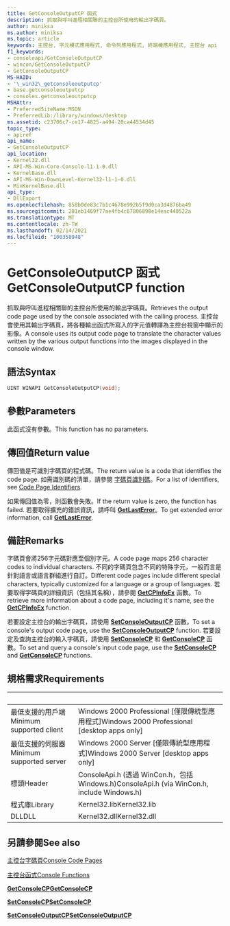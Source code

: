 ```yaml
---
title: GetConsoleOutputCP 函式
description: 抓取與呼叫進程相關聯的主控台所使用的輸出字碼頁。
author: miniksa
ms.author: miniksa
ms.topic: article
keywords: 主控台, 字元模式應用程式, 命令列應用程式, 終端機應用程式, 主控台 api
f1_keywords:
- consoleapi/GetConsoleOutputCP
- wincon/GetConsoleOutputCP
- GetConsoleOutputCP
MS-HAID:
- '\_win32\_getconsoleoutputcp'
- base.getconsoleoutputcp
- consoles.getconsoleoutputcp
MSHAttr:
- PreferredSiteName:MSDN
- PreferredLib:/library/windows/desktop
ms.assetid: c23706c7-ce17-4825-a494-20ca44534d45
topic_type:
- apiref
api_name:
- GetConsoleOutputCP
api_location:
- Kernel32.dll
- API-MS-Win-Core-Console-l1-1-0.dll
- KernelBase.dll
- API-MS-Win-DownLevel-Kernel32-l1-1-0.dll
- MinKernelBase.dll
api_type:
- DllExport
ms.openlocfilehash: 858b0de83c7b1c4678e992b5f9d0ca3d4876ba49
ms.sourcegitcommit: 281eb1469f77ae4fb4c67806898e14eac440522a
ms.translationtype: MT
ms.contentlocale: zh-TW
ms.lasthandoff: 02/14/2021
ms.locfileid: "100358948"
---
```

# <a name="getconsoleoutputcp-function"></a><span data-ttu-id="01016-104">GetConsoleOutputCP 函式</span><span class="sxs-lookup"><span data-stu-id="01016-104">GetConsoleOutputCP function</span></span>

<span data-ttu-id="01016-105">抓取與呼叫進程相關聯的主控台所使用的輸出字碼頁。</span><span class="sxs-lookup"><span data-stu-id="01016-105">Retrieves the output code page used by the console associated with the calling process.</span></span> <span data-ttu-id="01016-106">主控台會使用其輸出字碼頁，將各種輸出函式所寫入的字元值轉譯為主控台視窗中顯示的影像。</span><span class="sxs-lookup"><span data-stu-id="01016-106">A console uses its output code page to translate the character values written by the various output functions into the images displayed in the console window.</span></span>

## <a name="syntax"></a><span data-ttu-id="01016-107">語法</span><span class="sxs-lookup"><span data-stu-id="01016-107">Syntax</span></span>

```C
UINT WINAPI GetConsoleOutputCP(void);
```

## <a name="parameters"></a><span data-ttu-id="01016-108">參數</span><span class="sxs-lookup"><span data-stu-id="01016-108">Parameters</span></span>

<span data-ttu-id="01016-109">此函式沒有參數。</span><span class="sxs-lookup"><span data-stu-id="01016-109">This function has no parameters.</span></span>

## <a name="return-value"></a><span data-ttu-id="01016-110">傳回值</span><span class="sxs-lookup"><span data-stu-id="01016-110">Return value</span></span>

<span data-ttu-id="01016-111">傳回值是可識別字碼頁的程式碼。</span><span class="sxs-lookup"><span data-stu-id="01016-111">The return value is a code that identifies the code page.</span></span> <span data-ttu-id="01016-112">如需識別碼的清單，請參閱 [字碼頁識別碼](/windows/win32/intl/code-page-identifiers)。</span><span class="sxs-lookup"><span data-stu-id="01016-112">For a list of identifiers, see [Code Page Identifiers](/windows/win32/intl/code-page-identifiers).</span></span>

<span data-ttu-id="01016-113">如果傳回值為零，則函數會失敗。</span><span class="sxs-lookup"><span data-stu-id="01016-113">If the return value is zero, the function has failed.</span></span> <span data-ttu-id="01016-114">若要取得擴充的錯誤資訊，請呼叫 [**GetLastError**](/windows/win32/api/errhandlingapi/nf-errhandlingapi-getlasterror)。</span><span class="sxs-lookup"><span data-stu-id="01016-114">To get extended error information, call [**GetLastError**](/windows/win32/api/errhandlingapi/nf-errhandlingapi-getlasterror).</span></span>

## <a name="remarks"></a><span data-ttu-id="01016-115">備註</span><span class="sxs-lookup"><span data-stu-id="01016-115">Remarks</span></span>

<span data-ttu-id="01016-116">字碼頁會將256字元碼對應至個別字元。</span><span class="sxs-lookup"><span data-stu-id="01016-116">A code page maps 256 character codes to individual characters.</span></span> <span data-ttu-id="01016-117">不同的字碼頁包含不同的特殊字元，一般而言是針對語言或語言群組進行自訂。</span><span class="sxs-lookup"><span data-stu-id="01016-117">Different code pages include different special characters, typically customized for a language or a group of languages.</span></span> <span data-ttu-id="01016-118">若要取得字碼頁的詳細資訊（包括其名稱），請參閱 [**GetCPInfoEx**](/windows/win32/api/winnls/nf-winnls-getcpinfoexa) 函數。</span><span class="sxs-lookup"><span data-stu-id="01016-118">To retrieve more information about a code page, including it's name, see the [**GetCPInfoEx**](/windows/win32/api/winnls/nf-winnls-getcpinfoexa) function.</span></span>

<span data-ttu-id="01016-119">若要設定主控台的輸出字碼頁，請使用 [**SetConsoleOutputCP**](setconsoleoutputcp.md) 函數。</span><span class="sxs-lookup"><span data-stu-id="01016-119">To set a console's output code page, use the [**SetConsoleOutputCP**](setconsoleoutputcp.md) function.</span></span> <span data-ttu-id="01016-120">若要設定及查詢主控台的輸入字碼頁，請使用 [**SetConsoleCP**](setconsolecp.md) 和 [**GetConsoleCP**](getconsolecp.md) 函數。</span><span class="sxs-lookup"><span data-stu-id="01016-120">To set and query a console's input code page, use the [**SetConsoleCP**](setconsolecp.md) and [**GetConsoleCP**](getconsolecp.md) functions.</span></span>

## <a name="requirements"></a><span data-ttu-id="01016-121">規格需求</span><span class="sxs-lookup"><span data-stu-id="01016-121">Requirements</span></span>

| &nbsp; | &nbsp; |
|-|-|
| <span data-ttu-id="01016-122">最低支援的用戶端</span><span class="sxs-lookup"><span data-stu-id="01016-122">Minimum supported client</span></span> | <span data-ttu-id="01016-123">Windows 2000 Professional \[僅限傳統型應用程式\]</span><span class="sxs-lookup"><span data-stu-id="01016-123">Windows 2000 Professional \[desktop apps only\]</span></span> |
| <span data-ttu-id="01016-124">最低支援的伺服器</span><span class="sxs-lookup"><span data-stu-id="01016-124">Minimum supported server</span></span> | <span data-ttu-id="01016-125">Windows 2000 Server \[僅限傳統型應用程式\]</span><span class="sxs-lookup"><span data-stu-id="01016-125">Windows 2000 Server \[desktop apps only\]</span></span> |
| <span data-ttu-id="01016-126">標頭</span><span class="sxs-lookup"><span data-stu-id="01016-126">Header</span></span> | <span data-ttu-id="01016-127">ConsoleApi.h (透過 WinCon.h，包括 Windows.h)</span><span class="sxs-lookup"><span data-stu-id="01016-127">ConsoleApi.h (via WinCon.h, include Windows.h)</span></span> |
| <span data-ttu-id="01016-128">程式庫</span><span class="sxs-lookup"><span data-stu-id="01016-128">Library</span></span> | <span data-ttu-id="01016-129">Kernel32.lib</span><span class="sxs-lookup"><span data-stu-id="01016-129">Kernel32.lib</span></span> |
| <span data-ttu-id="01016-130">DLL</span><span class="sxs-lookup"><span data-stu-id="01016-130">DLL</span></span> | <span data-ttu-id="01016-131">Kernel32.dll</span><span class="sxs-lookup"><span data-stu-id="01016-131">Kernel32.dll</span></span> |

## <a name="see-also"></a><span data-ttu-id="01016-132">另請參閱</span><span class="sxs-lookup"><span data-stu-id="01016-132">See also</span></span>

[<span data-ttu-id="01016-133">主控台字碼頁</span><span class="sxs-lookup"><span data-stu-id="01016-133">Console Code Pages</span></span>](console-code-pages.md)

[<span data-ttu-id="01016-134">主控台函式</span><span class="sxs-lookup"><span data-stu-id="01016-134">Console Functions</span></span>](console-functions.md)

[<span data-ttu-id="01016-135">**GetConsoleCP**</span><span class="sxs-lookup"><span data-stu-id="01016-135">**GetConsoleCP**</span></span>](getconsolecp.md)

[<span data-ttu-id="01016-136">**SetConsoleCP**</span><span class="sxs-lookup"><span data-stu-id="01016-136">**SetConsoleCP**</span></span>](setconsolecp.md)

[<span data-ttu-id="01016-137">**SetConsoleOutputCP**</span><span class="sxs-lookup"><span data-stu-id="01016-137">**SetConsoleOutputCP**</span></span>](setconsoleoutputcp.md)